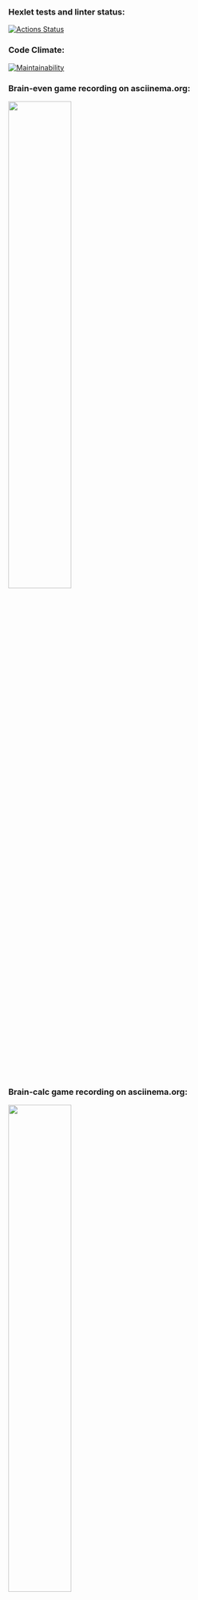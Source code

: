 ### Hexlet tests and linter status:

[![Actions Status](https://github.com/EkaterinaMavliutova/qa-auto-engineer-javascript-project-44/actions/workflows/hexlet-check.yml/badge.svg)](https://github.com/EkaterinaMavliutova/qa-auto-engineer-javascript-project-44/actions)
### Code Climate:
[![Maintainability](https://api.codeclimate.com/v1/badges/077f7ac8cab04a7b1843/maintainability)](https://codeclimate.com/github/EkaterinaMavliutova/qa-auto-engineer-javascript-project-44/maintainability)
### Brain-even game recording on asciinema.org:
<a href="https://asciinema.org/a/Cx4SLCqZkdHoDaYV5tNZHggtq" target="_blank"><img src="https://asciinema.org/a/Cx4SLCqZkdHoDaYV5tNZHggtq.svg" width="50%" height="50%"/></a>
### Brain-calc game recording on asciinema.org:
<a href="https://asciinema.org/a/STNEZdwFZK2NWhMhjYPSNtO8h" target="_blank"><img src="https://asciinema.org/a/STNEZdwFZK2NWhMhjYPSNtO8h.svg" width="50%" height="50%"/></a>
### Brain-gcd game recording on asciinema.org:
<a href="https://asciinema.org/a/G17SfGt9mq1BRety73zAeBTp7" target="_blank"><img src="https://asciinema.org/a/G17SfGt9mq1BRety73zAeBTp7.svg" width="50%" height="50%"/></a>
### Brain-progression game recording on asciinema.org:
<a href="https://asciinema.org/a/hZuTUvEGEQOd7HSwboofOPEWw" target="_blank"><img src="https://asciinema.org/a/hZuTUvEGEQOd7HSwboofOPEWw.svg" width="50%" height="50%"/></a>
### Brain-prime game recording on asciinema.org:
<a href="https://asciinema.org/a/FDSM078AVIjXg4woMR5Af6hpa" target="_blank"><img src="https://asciinema.org/a/FDSM078AVIjXg4woMR5Af6hpa.svg" width="50%" height="50%"/></a>
